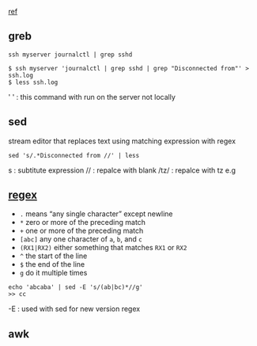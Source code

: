 
[ref](https://missing.csail.mit.edu/2020/data-wrangling/)

## greb 

```shell
ssh myserver journalctl | grep sshd
```

```shell
$ ssh myserver 'journalctl | grep sshd | grep "Disconnected from"' > ssh.log
$ less ssh.log
```
' ' : this command with run on the server not locally  



## sed 

stream editor that replaces text using matching expression with regex
```shell
sed 's/.*Disconnected from //' | less
```
s : subtitute expression
// : repalce with blank
/tz/ : repalce with tz e.g

## [regex](https://regex101.com/)

-   `.` means “any single character” except newline
-   `*` zero or more of the preceding match
-   `+` one or more of the preceding match
-   `[abc]` any one character of `a`, `b`, and `c`
-   `(RX1|RX2)` either something that matches `RX1` or `RX2`
-   `^` the start of the line
-   `$` the end of the line
-   `g`  do it multiple times 

```shell
echo 'abcaba' | sed -E 's/(ab|bc)*//g'
>> cc
```
-E : used with sed for new version regex

## awk
